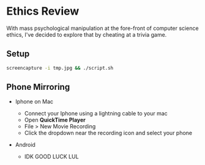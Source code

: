 # Ethics Review

With mass psychological manipulation at the fore-front of computer science ethics, I've decided to explore that by cheating at a trivia game.

## Setup

```bash
screencapture -i tmp.jpg && ./script.sh
```


## Phone Mirroring

+ Iphone on Mac
  - Connect your Iphone using a lightning cable to your mac
  - Open **QuickTime Player**
  - File > New Movie Recording
  - Click the dropdown near the recording icon and select your phone

+ Android
  - IDK GOOD LUCK LUL
